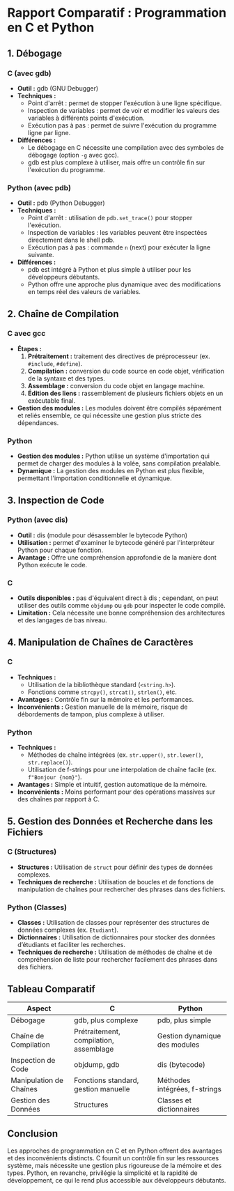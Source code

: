 # Rapport Comparatif : Programmation en C et Python

## 1. Débogage

### C (avec gdb)
- **Outil :** gdb (GNU Debugger)
- **Techniques :**
  - Point d'arrêt : permet de stopper l'exécution à une ligne spécifique.
  - Inspection de variables : permet de voir et modifier les valeurs des variables à différents points d'exécution.
  - Exécution pas à pas : permet de suivre l'exécution du programme ligne par ligne.
- **Différences :**
  - Le débogage en C nécessite une compilation avec des symboles de débogage (option `-g` avec gcc).
  - gdb est plus complexe à utiliser, mais offre un contrôle fin sur l'exécution du programme.

### Python (avec pdb)
- **Outil :** pdb (Python Debugger)
- **Techniques :**
  - Point d'arrêt : utilisation de `pdb.set_trace()` pour stopper l'exécution.
  - Inspection de variables : les variables peuvent être inspectées directement dans le shell pdb.
  - Exécution pas à pas : commande `n` (next) pour exécuter la ligne suivante.
- **Différences :**
  - pdb est intégré à Python et plus simple à utiliser pour les développeurs débutants.
  - Python offre une approche plus dynamique avec des modifications en temps réel des valeurs de variables.

## 2. Chaîne de Compilation

### C avec gcc
- **Étapes :**
  1. **Prétraitement :** traitement des directives de préprocesseur (ex. `#include`, `#define`).
  2. **Compilation :** conversion du code source en code objet, vérification de la syntaxe et des types.
  3. **Assemblage :** conversion du code objet en langage machine.
  4. **Édition des liens :** rassemblement de plusieurs fichiers objets en un exécutable final.
- **Gestion des modules :** Les modules doivent être compilés séparément et reliés ensemble, ce qui nécessite une gestion plus stricte des dépendances.

### Python
- **Gestion des modules :** Python utilise un système d'importation qui permet de charger des modules à la volée, sans compilation préalable.
- **Dynamique :** La gestion des modules en Python est plus flexible, permettant l'importation conditionnelle et dynamique.

## 3. Inspection de Code

### Python (avec dis)
- **Outil :** dis (module pour désassembler le bytecode Python)
- **Utilisation :** permet d'examiner le bytecode généré par l'interpréteur Python pour chaque fonction.
- **Avantage :** Offre une compréhension approfondie de la manière dont Python exécute le code.

### C
- **Outils disponibles :** pas d'équivalent direct à dis ; cependant, on peut utiliser des outils comme `objdump` ou `gdb` pour inspecter le code compilé.
- **Limitation :** Cela nécessite une bonne compréhension des architectures et des langages de bas niveau.

## 4. Manipulation de Chaînes de Caractères

### C
- **Techniques :**
  - Utilisation de la bibliothèque standard (`<string.h>`).
  - Fonctions comme `strcpy()`, `strcat()`, `strlen()`, etc.
- **Avantages :** Contrôle fin sur la mémoire et les performances.
- **Inconvénients :** Gestion manuelle de la mémoire, risque de débordements de tampon, plus complexe à utiliser.

### Python
- **Techniques :**
  - Méthodes de chaîne intégrées (ex. `str.upper()`, `str.lower()`, `str.replace()`).
  - Utilisation de f-strings pour une interpolation de chaîne facile (ex. `f"Bonjour {nom}"`).
- **Avantages :** Simple et intuitif, gestion automatique de la mémoire.
- **Inconvénients :** Moins performant pour des opérations massives sur des chaînes par rapport à C.

## 5. Gestion des Données et Recherche dans les Fichiers

### C (Structures)
- **Structures :** Utilisation de `struct` pour définir des types de données complexes.
- **Techniques de recherche :** Utilisation de boucles et de fonctions de manipulation de chaînes pour rechercher des phrases dans des fichiers.

### Python (Classes)
- **Classes :** Utilisation de classes pour représenter des structures de données complexes (ex. `Etudiant`).
- **Dictionnaires :** Utilisation de dictionnaires pour stocker des données d’étudiants et faciliter les recherches.
- **Techniques de recherche :** Utilisation de méthodes de chaîne et de compréhension de liste pour rechercher facilement des phrases dans des fichiers.

## Tableau Comparatif

| Aspect                      | C                                      | Python                                 |
|-----------------------------|----------------------------------------|----------------------------------------|
| Débogage                    | gdb, plus complexe                     | pdb, plus simple                       |
| Chaîne de Compilation       | Prétraitement, compilation, assemblage | Gestion dynamique des modules          |
| Inspection de Code          | objdump, gdb                          | dis (bytecode)                        |
| Manipulation de Chaînes     | Fonctions standard, gestion manuelle   | Méthodes intégrées, f-strings         |
| Gestion des Données         | Structures                             | Classes et dictionnaires               |



## Conclusion
Les approches de programmation en C et en Python offrent des avantages et des inconvénients distincts. C fournit un contrôle fin sur les ressources système, mais nécessite une gestion plus rigoureuse de la mémoire et des types. Python, en revanche, privilégie la simplicité et la rapidité de développement, ce qui le rend plus accessible aux développeurs débutants.
